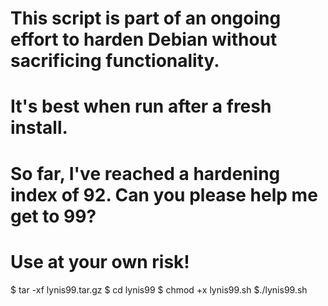 # This script is part of an ongoing effort to harden Debian without sacrificing functionality. 
# It's best when run after a fresh install.
# So far, I've reached a hardening index of 92. Can you please help me get to 99?
# Use at your own risk!

$ tar -xf lynis99.tar.gz
$ cd lynis99
$ chmod +x lynis99.sh
$./lynis99.sh
